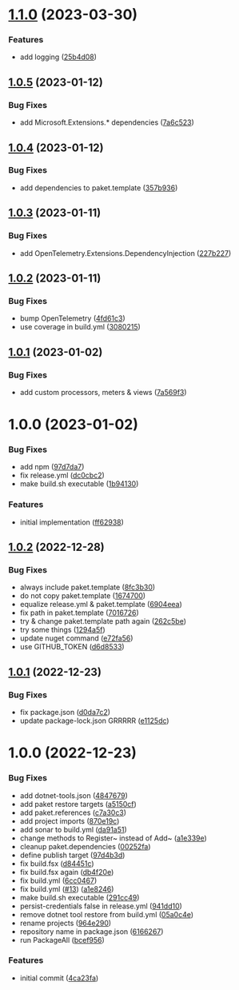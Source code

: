 # [1.1.0](https://github.com/informatievlaanderen/basisregisters-opentelemetry/compare/v1.0.5...v1.1.0) (2023-03-30)


### Features

* add logging ([25b4d08](https://github.com/informatievlaanderen/basisregisters-opentelemetry/commit/25b4d089b1874906fdd7cb5b9a20d89a3d6f255f))

## [1.0.5](https://github.com/informatievlaanderen/basisregisters-opentelemetry/compare/v1.0.4...v1.0.5) (2023-01-12)


### Bug Fixes

* add Microsoft.Extensions.* dependencies ([7a6c523](https://github.com/informatievlaanderen/basisregisters-opentelemetry/commit/7a6c523ebfc9423d33afa698a080d7ebc195e27b))

## [1.0.4](https://github.com/informatievlaanderen/basisregisters-opentelemetry/compare/v1.0.3...v1.0.4) (2023-01-12)


### Bug Fixes

* add dependencies to paket.template ([357b936](https://github.com/informatievlaanderen/basisregisters-opentelemetry/commit/357b9363a6b7e893ff9cb8886ac10b1d8ca2ba5a))

## [1.0.3](https://github.com/informatievlaanderen/basisregisters-opentelemetry/compare/v1.0.2...v1.0.3) (2023-01-11)


### Bug Fixes

* add OpenTelemetry.Extensions.DependencyInjection ([227b227](https://github.com/informatievlaanderen/basisregisters-opentelemetry/commit/227b22761966839a80b5d71a6ad4dc8a3dda66fb))

## [1.0.2](https://github.com/informatievlaanderen/basisregisters-opentelemetry/compare/v1.0.1...v1.0.2) (2023-01-11)


### Bug Fixes

* bump OpenTelemetry ([4fd61c3](https://github.com/informatievlaanderen/basisregisters-opentelemetry/commit/4fd61c32fd2c12e70a6493922922c9ec988ed609))
* use coverage in build.yml ([3080215](https://github.com/informatievlaanderen/basisregisters-opentelemetry/commit/308021567b87d8e98d83d79fcb273ee0dab21db7))

## [1.0.1](https://github.com/informatievlaanderen/basisregisters-opentelemetry/compare/v1.0.0...v1.0.1) (2023-01-02)


### Bug Fixes

* add custom processors, meters & views ([7a569f3](https://github.com/informatievlaanderen/basisregisters-opentelemetry/commit/7a569f35f966aa632aa0439c98a79c9319cdba88))

# 1.0.0 (2023-01-02)


### Bug Fixes

* add npm ([97d7da7](https://github.com/informatievlaanderen/basisregisters-opentelemetry/commit/97d7da70764fa5036f7a9242cbd53a0a64d01225))
* fix release.yml ([dc0cbc2](https://github.com/informatievlaanderen/basisregisters-opentelemetry/commit/dc0cbc2761f6df815bd99917481a580fed3e7e73))
* make build.sh executable ([1b94130](https://github.com/informatievlaanderen/basisregisters-opentelemetry/commit/1b9413060290cce6aa7a32558c99a2f47858a595))


### Features

* initial implementation ([ff62938](https://github.com/informatievlaanderen/basisregisters-opentelemetry/commit/ff62938fc063312e1c71a5d03e506244829c0ce7))

## [1.0.2](https://github.com/informatievlaanderen/basisregisters-dependencyinjection/compare/v1.0.1...v1.0.2) (2022-12-28)


### Bug Fixes

* always include paket.template ([8fc3b30](https://github.com/informatievlaanderen/basisregisters-dependencyinjection/commit/8fc3b30dcccba328e5e09ef696a630d46749f0e5))
* do not copy paket.template ([1674700](https://github.com/informatievlaanderen/basisregisters-dependencyinjection/commit/16747002ecd4babb6f09f64b6fbbb49c639912c3))
* equalize release.yml & paket.template ([6904eea](https://github.com/informatievlaanderen/basisregisters-dependencyinjection/commit/6904eea1bad0af71f465a75b4bcc97749c240507))
* fix path in paket.template ([7016726](https://github.com/informatievlaanderen/basisregisters-dependencyinjection/commit/70167263a84d42813430814060e46470c054c8d7))
* try & change paket.template path again ([262c5be](https://github.com/informatievlaanderen/basisregisters-dependencyinjection/commit/262c5bea5d208d7303b1ec82e00fa3ba6b774bf2))
* try some things ([1294a5f](https://github.com/informatievlaanderen/basisregisters-dependencyinjection/commit/1294a5ff793396832c67206c82d55c52da11c8a4))
* update nuget command ([e72fa56](https://github.com/informatievlaanderen/basisregisters-dependencyinjection/commit/e72fa56779fffecd7a22e1b30dbe32f22aac9420))
* use GITHUB_TOKEN ([d6d8533](https://github.com/informatievlaanderen/basisregisters-dependencyinjection/commit/d6d853365aa36c4c4b7c9b28459213add0769b5f))

## [1.0.1](https://github.com/informatievlaanderen/basisregisters-dependencyinjection/compare/v1.0.0...v1.0.1) (2022-12-23)


### Bug Fixes

* fix package.json ([d0da7c2](https://github.com/informatievlaanderen/basisregisters-dependencyinjection/commit/d0da7c25ca5f433945051206fdfd86e14b2c899c))
* update package-lock.json GRRRRR ([e1125dc](https://github.com/informatievlaanderen/basisregisters-dependencyinjection/commit/e1125dc788ed0e206af3f4418c6587533feb2481))

# 1.0.0 (2022-12-23)


### Bug Fixes

* add dotnet-tools.json ([4847679](https://github.com/informatievlaanderen/basisregisters-dependencyinjection/commit/4847679ebb907e2ba2ab76bd8bb4b9f351d069c5))
* add paket restore targets ([a5150cf](https://github.com/informatievlaanderen/basisregisters-dependencyinjection/commit/a5150cf28c89b6397364833a616a0d8a3d526df1))
* add paket.references ([c7a30c3](https://github.com/informatievlaanderen/basisregisters-dependencyinjection/commit/c7a30c30fbbe689ac38c71072e43aa3969cacad9))
* add project imports ([870e19c](https://github.com/informatievlaanderen/basisregisters-dependencyinjection/commit/870e19cc88e6479e2c1c23d294b96a3f65fdde82))
* add sonar to build.yml ([da91a51](https://github.com/informatievlaanderen/basisregisters-dependencyinjection/commit/da91a5100fbdf7892ab3ef0cb3242d76c062b8d4))
* change methods to Register~ instead of Add~ ([a1e339e](https://github.com/informatievlaanderen/basisregisters-dependencyinjection/commit/a1e339e8937046991b749457f3962cbf50e1cce5))
* cleanup paket.dependencies ([00252fa](https://github.com/informatievlaanderen/basisregisters-dependencyinjection/commit/00252fa3ba500af9ede97f3e6ac153d39a345abe))
* define publish target ([97d4b3d](https://github.com/informatievlaanderen/basisregisters-dependencyinjection/commit/97d4b3d689bbb2692353140168aab54d162ce308))
* fix build.fsx ([d84451c](https://github.com/informatievlaanderen/basisregisters-dependencyinjection/commit/d84451cc969c0a11f3e4337c28f45738d6eba655))
* fix build.fsx again ([db4f20e](https://github.com/informatievlaanderen/basisregisters-dependencyinjection/commit/db4f20e9bdd3e58ded1e59be5194594be6a8e9eb))
* fix build.yml ([6cc0467](https://github.com/informatievlaanderen/basisregisters-dependencyinjection/commit/6cc046770fe2ff95df65f47cdf59abb260eed68e))
* fix build.yml ([#13](https://github.com/informatievlaanderen/basisregisters-dependencyinjection/issues/13)) ([a1e8246](https://github.com/informatievlaanderen/basisregisters-dependencyinjection/commit/a1e82464de24d15e9cf1fdb773fadf3e0bf08e2f))
* make build.sh executable ([291cc49](https://github.com/informatievlaanderen/basisregisters-dependencyinjection/commit/291cc498d90184a3279b5f6b143844960cafe0c3))
* persist-credentials false in release.yml ([941dd10](https://github.com/informatievlaanderen/basisregisters-dependencyinjection/commit/941dd108b8081ccd18f41cc4108efb94b06f1d93))
* remove dotnet tool restore from build.yml ([05a0c4e](https://github.com/informatievlaanderen/basisregisters-dependencyinjection/commit/05a0c4ee092173c61aa6d197d6e32db4f20a18c1))
* rename projects ([964e290](https://github.com/informatievlaanderen/basisregisters-dependencyinjection/commit/964e290da592a35bfb75ac23be8bafb17eb272d9))
* repository name in package.json ([6166267](https://github.com/informatievlaanderen/basisregisters-dependencyinjection/commit/6166267ba915179ec432b2c2a53b44f1287f1911))
* run PackageAll ([bcef956](https://github.com/informatievlaanderen/basisregisters-dependencyinjection/commit/bcef95619f4d8ea48371c031be1ec55fc59575b4))


### Features

* initial commit ([4ca23fa](https://github.com/informatievlaanderen/basisregisters-dependencyinjection/commit/4ca23fa2ee8ba0ab8da4421d67b8da6e88dbdd1d))
